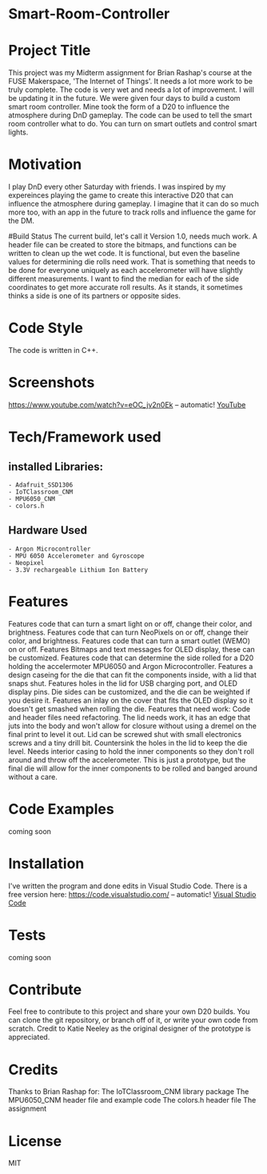 # Smart-Room-Controller
# Project Title
This project was my Midterm assignment for Brian Rashap's course at the FUSE Makerspace, 'The Internet of Things'. It needs a lot more work to be truly complete. The code is very wet and needs a lot of improvement. I will be updating it in the future. We were given four days to build a custom smart room controller. Mine took the form of a D20 to influence the atmosphere during DnD gameplay. The code can be used to tell the smart room controller what to do. You can turn on smart outlets and control smart lights.

# Motivation
I play DnD every other Saturday with friends. I was inspired by my expereinces playing the game to create this interactive D20 that can influence the atmosphere during gameplay. I imagine that it can do so much more too, with an app in the future to track rolls and influence the game for the DM. 

#Build Status
The current build, let's call it Version 1.0, needs much work. A header file can be created to store the bitmaps, and functions can be written to clean up the wet code. It is functional, but even the baseline values for determining die rolls need work. That is something that needs to be done for everyone uniquely as each accelerometer will have slightly different measurements. I want to find the median for each of the side coordinates to get more accurate roll results. As it stands, it sometimes thinks a side is one of its partners or opposite sides. 

# Code Style
The code is written in C++.

# Screenshots
https://www.youtube.com/watch?v=eOC_jv2n0Ek – automatic! [YouTube](http://YouTube.com) 

# Tech/Framework used
## installed Libraries:
    - Adafruit_SSD1306
    - IoTClassroom_CNM
    - MPU6050_CNM
    - colors.h

## Hardware Used
    - Argon Microcontroller
    - MPU 6050 Accelerometer and Gyroscope
    - Neopixel
    - 3.3V rechargeable Lithium Ion Battery

# Features
Features code that can turn a smart light on or off, change their color, and brightness. 
Features code that can turn NeoPixels on or off, change their color, and brightness.
Features code that can turn a smart outlet (WEMO) on or off.
Features Bitmaps and text messages for OLED display, these can be customized.
Features code that can determine the side rolled for a D20 holding the accelermoter MPU6050 and Argon Microcontroller.
Features a design caseing for the die that can fit the components inside, with a lid that snaps shut. 
Features holes in the lid for USB charging port, and OLED display pins.
Die sides can be customized, and the die can be weighted if you desire it.
Features an inlay on the cover that fits the OLED display so it doesn't get smashed when rolling the die.
Features that need work: Code and header files need refactoring. The lid needs work, it has an edge that juts into the body and won't allow for closure without using a dremel on the final print to level it out.
Lid can be screwed shut with small electronics screws and a tiny drill bit. Countersink the holes in the lid to keep the die level.
Needs interior casing to hold the inner components so they don't roll around and throw off the accelerometer. This is just a prototype, but the final die will allow for the inner components to be rolled and banged around without a care.

# Code Examples
coming soon

# Installation
I've written the program and done edits in Visual Studio Code. There is a free version here: 
https://code.visualstudio.com/ – automatic! [Visual Studio Code](https://code.visualstudio.com/) 


# Tests
coming soon

# Contribute
Feel free to contribute to this project and share your own D20 builds.
You can clone the git repository, or branch off of it, or write your own code from scratch.
Credit to Katie Neeley as the original designer of the prototype is appreciated.

# Credits
Thanks to Brian Rashap for:
    The IoTClassroom_CNM library package
    The MPU6050_CNM header file and example code
    The colors.h header file
    The assignment

# License
MIT

